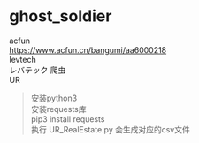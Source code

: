 # ghost_soldier
acfun  
https://www.acfun.cn/bangumi/aa6000218   
levtech  
レバテック 爬虫  
UR  
>安装python3  
>安装requests库  
>pip3 install requests  
>执行 UR_RealEstate.py 会生成对应的csv文件  

